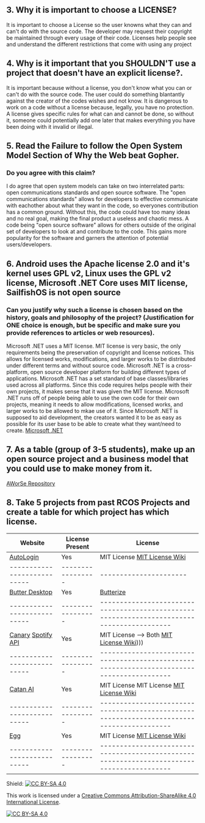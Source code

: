 ## 3. Why it is important to choose a LICENSE?
It is important to choose a License so the user knowns what they can and can't do with the source code. The developer may request their copyright be maintained through every usage of their code. Licenses help people see and understand the different restrictions that come with using any project

## 4. Why is it important that you SHOULDN'T use a project that doesn't have an explicit license?.
It is important because without a license, you don't know what you can or can't do with the source code. The user could do something blantantly against the creator of the codes wishes and not know. It is dangerous to work on a code without a license because, legally, you have no protection. A license gives specific rules for what can and cannot be done, so without it, someone could potentially add one later that makes everything you have been doing with it invalid or illegal.

## 5. Read the Failure to follow the Open System Model Section of Why the Web beat Gopher.
### Do you agree with this claim? 
I do agree that open system models can take on two interrelated parts: open communications standards and open source software. The "open communications standards" allows for developers to effective communicate with eachother about what they want in the code, so everyones contribution has a common ground. Without this, the code could have too many ideas and no real goal, making the final product a useless and chaotic mess. A code being "open source software" allows for others outside of the original set of developers to look at and contribute to the code. This gains more popularity for the software and garners the attention of potential users/developers.

## 6. Android uses the Apache license 2.0 and it's kernel uses GPL v2, Linux uses the GPL v2 license, Microsoft .NET Core uses MIT license, SailfishOS is not open source
### Can you justify why such a license is chosen based on the history, goals and philosophy of the project? (Justification for ONE choice is enough, but be specific and make sure you provide references to articles or web resources). 
Microsoft .NET uses a MIT license. MIT license is very basic, the only requirements being the preservation of copyright and license notices. This allows for licensed works, modifications, and larger works to be distributed under different terms and without source code. Microsoft .NET is a cross-platform, open source developer platform for building different types of applications. Microsoft .NET has a set standard of base classes/libraries used across all platforms. Since this code requires helps people with their own projects, it makes sense that it was given the MIT license. Microsoft .NET runs off of people being able to use the own code for their own projects, meaning it needs to allow modifications, licensed works, and larger works to be allowed to mkae use of it. Since Microsoft .NET is supposed to aid development, the creators wanted it to be as easy as possible for its user base to be able to create what they want/need to create.
[Microsoft .NET](https://dotnet.microsoft.com/en-us/learn/dotnet/what-is-dotnet)

## 7. As a table (group of 3-5 students), make up an open source project and a business model that you could use to make money from it.
[AWorSe Repository](https://github.com/charlestian23/AWorSe)

## 8. Take 5 projects from past RCOS Projects and create a table for which project has which license.

| Website                   | License Present | License                                                                                  |
|---------------------------|-----------------|------------------------------------------------------------------------------------------|
| [AutoLogin](https://github.com/SeanWaclawik/courseproject)| Yes | MIT License [MIT License Wiki](https://en.wikipedia.org/wiki/MIT_License)|
|---------------------------|-----------------|----------------------|-----|-------------------------------------------------------------|
| [Butter Desktop](https://github.com/mattgilman10/butter-desktop) | Yes | [Butterize](https://github.com/mattgilman10/butter-desktop/blob/master/LICENSE.txt)|
|---------------------------|-----------------|------------------------------------------------------------------------------------------|
| [Canary](https://github.com/smaltby/canary) [Spotify API](https://github.com/smaltby/spotify-api-plusplus) | Yes | MIT License --> Both [MIT License Wiki](https://en.wikipedia.org/wiki/MIT_License))))  |
|---------------------------|-----------------|------------------------------------------------------------------------------------------|
| [Catan AI](https://github.com/justinchen673/catan-ai) | Yes | MIT License MIT License [MIT License Wiki](https://en.wikipedia.org/wiki/MIT_License) |
|---------------------------|-----------------|------------------------------------------------------------------------------------------|
| [Egg](https://github.com/casey-c/egg) | Yes | MIT License [MIT License Wiki](https://en.wikipedia.org/wiki/MIT_License) |
|---------------------------|-----------------|------------------------------------------------------------------------------------------|

Shield: [![CC BY-SA 4.0][cc-by-sa-shield]][cc-by-sa]

This work is licensed under a
[Creative Commons Attribution-ShareAlike 4.0 International License][cc-by-sa].

[![CC BY-SA 4.0][cc-by-sa-image]][cc-by-sa]

[cc-by-sa]: http://creativecommons.org/licenses/by-sa/4.0/
[cc-by-sa-image]: https://licensebuttons.net/l/by-sa/4.0/88x31.png
[cc-by-sa-shield]: https://img.shields.io/badge/License-CC%20BY--SA%204.0-lightgrey.svg


